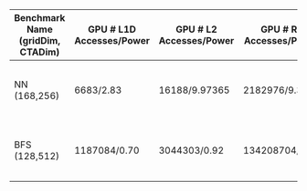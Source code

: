 |Benchmark Name (gridDim, CTADim)|GPU # L1D Accesses/Power | GPU # L2 Accesses/Power | GPU # RF Accesses/Power | GPU # Cycles | GPU avg power |DICE # L1D Accesses/Power  | DICE # L2 Accesses/Power  | DICE # RF Accesses/Power  | DICE # Cycles |
|---------------|--------------------|--------------------|--------------------|---------------|--------------------|--------------------|--------------------|---------------|------------|
| NN (168,256)|6683/2.83|16188/9.97365|2182976/9.32|3688| 79.09 |8019 (+20%)|16308(+0.007%)|729428(-66.5%) |7564 (+105%)(4487(+21.6%) with 30 cores) (4528/3535 with unrolling)|
| BFS (128,512) |1187084/0.70  | 3044303/0.92  |134208704/7.26 |527016 | 54.00 |1168631(-0.016%) |2713157 (-10.8%)|21402625(-84%) |669158(+26.9%)(530627(+0.7%) with 30 cores) (557872/464680 with unrolling)| 